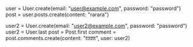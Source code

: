 user = User.create(email: "user@example.com", password: "password")
post = user.posts.create(content: "rarara")

user2 = User.create(email: "user2@example.com", password: "password")
user2 = User.last
post = Post.first
comment = post.comments.create(content: "tttttt", user: user2)
